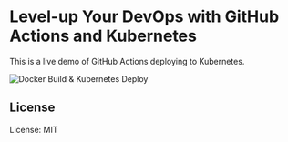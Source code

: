 Level-up Your DevOps with GitHub Actions and Kubernetes
=======================================================

This is a live demo of GitHub Actions deploying to Kubernetes.

![Docker Build & Kubernetes Deploy](https://github.com/robrich/levelup-devops-github-actions-kubernetes/workflows/Docker%20Build%20&%20Kubernetes%20Deploy/badge.svg)

License
-------

License: MIT
